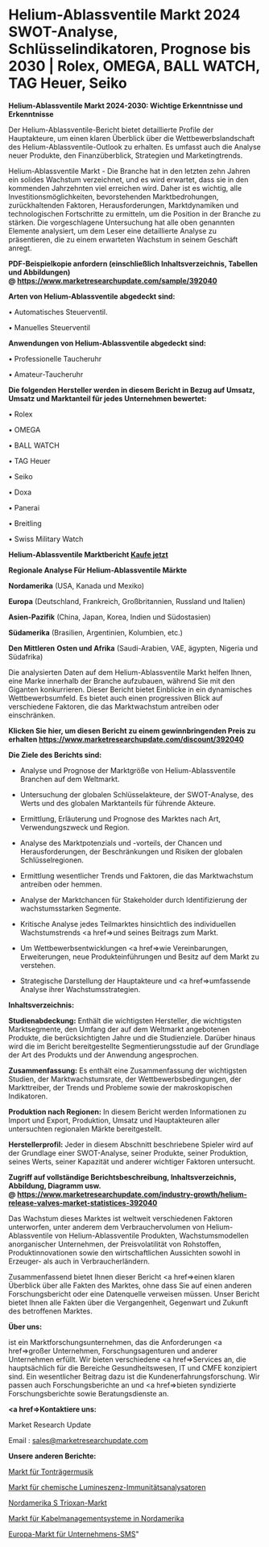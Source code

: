# Helium-Ablassventile Markt 2024 SWOT-Analyse, Schlüsselindikatoren, Prognose bis 2030 | Rolex, OMEGA, BALL WATCH, TAG Heuer, Seiko

<strong>Helium-Ablassventile Markt 2024-2030: Wichtige Erkenntnisse und Erkenntnisse</strong>

Der Helium-Ablassventile-Bericht bietet detaillierte Profile der Hauptakteure, um einen klaren Überblick über die Wettbewerbslandschaft des Helium-Ablassventile-Outlook zu erhalten. Es umfasst auch die Analyse neuer Produkte, den Finanzüberblick, Strategien und Marketingtrends.

Helium-Ablassventile Markt - Die Branche hat in den letzten zehn Jahren ein solides Wachstum verzeichnet, und es wird erwartet, dass sie in den kommenden Jahrzehnten viel erreichen wird. Daher ist es wichtig, alle Investitionsmöglichkeiten, bevorstehenden Marktbedrohungen, zurückhaltenden Faktoren, Herausforderungen, Marktdynamiken und technologischen Fortschritte zu ermitteln, um die Position in der Branche zu stärken. Die vorgeschlagene Untersuchung hat alle oben genannten Elemente analysiert, um dem Leser eine detaillierte Analyse zu präsentieren, die zu einem erwarteten Wachstum in seinem Geschäft anregt.

<strong><b>PDF-Beispielkopie anfordern (einschließlich Inhaltsverzeichnis, Tabellen und Abbildungen) @ </b></strong><strong><a href=https://www.marketresearchupdate.com/sample/392040><strong>https://www.marketresearchupdate.com/sample/392040</u></a></strong></strong>

<strong>Arten von Helium-Ablassventile abgedeckt sind:</strong>

• Automatisches Steuerventil.

• Manuelles Steuerventil

<strong>Anwendungen von Helium-Ablassventile abgedeckt sind:</strong>

• Professionelle Taucheruhr

• Amateur-Taucheruhr

<strong>Die folgenden Hersteller werden in diesem Bericht in Bezug auf Umsatz, Umsatz und Marktanteil für jedes Unternehmen bewertet:</strong>

• Rolex

• OMEGA

• BALL WATCH

• TAG Heuer

• Seiko

• Doxa

• Panerai

• Breitling

• Swiss Military Watch

<strong>Helium-Ablassventile Marktbericht <a href=https://www.marketresearchupdate.com/buynow/392040>Kaufe jetzt</a></strong>

<strong>Regionale Analyse Für Helium-Ablassventile Märkte</strong>

<strong>Nordamerika</strong> (USA, Kanada und Mexiko)

<strong>Europa</strong> (Deutschland, Frankreich, Großbritannien, Russland und Italien)

<strong>Asien-Pazifik</strong> (China, Japan, Korea, Indien und Südostasien)

<strong>Südamerika</strong> (Brasilien, Argentinien, Kolumbien, etc.)

<strong>Den Mittleren</strong> <strong>Osten und Afrika</strong> (Saudi-Arabien, VAE, ägypten, Nigeria und Südafrika)

Die analysierten Daten auf dem Helium-Ablassventile Markt helfen Ihnen, eine Marke innerhalb der Branche aufzubauen, während Sie mit den Giganten konkurrieren. Dieser Bericht bietet Einblicke in ein dynamisches Wettbewerbsumfeld. Es bietet auch einen progressiven Blick auf verschiedene Faktoren, die das Marktwachstum antreiben oder einschränken.

<strong>Klicken Sie hier, um diesen Bericht zu einem gewinnbringenden Preis zu erhalten
</strong><strong><a href=https://www.marketresearchupdate.com/discount/392040>https://www.marketresearchupdate.com/discount/392040</b></u></strong></a>

<strong>Die Ziele des Berichts sind:</strong>

- Analyse und Prognose der Marktgröße von Helium-Ablassventile Branchen auf dem Weltmarkt.

- Untersuchung der globalen Schlüsselakteure, der SWOT-Analyse, des Werts und des globalen Marktanteils für führende Akteure.

- Ermittlung, Erläuterung und Prognose des Marktes nach Art, Verwendungszweck und Region.

- Analyse des Marktpotenzials und -vorteils, der Chancen und Herausforderungen, der Beschränkungen und Risiken der globalen Schlüsselregionen.

- Ermittlung wesentlicher Trends und Faktoren, die das Marktwachstum antreiben oder hemmen.

- Analyse der Marktchancen für Stakeholder durch Identifizierung der wachstumsstarken Segmente.

- Kritische Analyse jedes Teilmarktes hinsichtlich des individuellen Wachstumstrends <a href=>und</a> seines Beitrags zum Markt.

- Um Wettbewerbsentwicklungen <a href=>wie</a> Vereinbarungen, Erweiterungen, neue Produkteinführungen und Besitz auf dem Markt zu verstehen.

- Strategische Darstellung der Hauptakteure und <a href=>umfas</a>sende Analyse ihrer Wachstumsstrategien.

<strong>Inhaltsverzeichnis:</strong>

<strong>Studienabdeckung:</strong> Enthält die wichtigsten Hersteller, die wichtigsten Marktsegmente, den Umfang der auf dem Weltmarkt angebotenen Produkte, die berücksichtigten Jahre und die Studienziele. Darüber hinaus wird die im Bericht bereitgestellte Segmentierungsstudie auf der Grundlage der Art des Produkts und der Anwendung angesprochen.

<strong>Zusammenfassung:</strong> Es enthält eine Zusammenfassung der wichtigsten Studien, der Marktwachstumsrate, der Wettbewerbsbedingungen, der Markttreiber, der Trends und Probleme sowie der makroskopischen Indikatoren.

<strong>Produktion nach Regionen:</strong> In diesem Bericht werden Informationen zu Import und Export, Produktion, Umsatz und Hauptakteuren aller untersuchten regionalen Märkte bereitgestellt.

<strong>Herstellerprofil:</strong> Jeder in diesem Abschnitt beschriebene Spieler wird auf der Grundlage einer SWOT-Analyse, seiner Produkte, seiner Produktion, seines Werts, seiner Kapazität und anderer wichtiger Faktoren untersucht.

<strong><b>Zugriff auf vollständige Berichtsbeschreibung, Inhaltsverzeichnis, Abbildung, Diagramm usw. @ </b></strong><strong><a href=https://www.marketresearchupdate.com/industry-growth/helium-release-valves-market-statistices-392040>https://www.marketresearchupdate.com/industry-growth/helium-release-valves-market-statistices-392040</a></strong>

Das Wachstum dieses Marktes ist weltweit verschiedenen Faktoren unterworfen, unter anderem dem Verbrauchervolumen von Helium-Ablassventile von Helium-Ablassventile Produkten, Wachstumsmodellen anorganischer Unternehmen, der Preisvolatilität von Rohstoffen, Produktinnovationen sowie den wirtschaftlichen Aussichten sowohl in Erzeuger- als auch in Verbraucherländern.

Zusammenfassend bietet Ihnen dieser Bericht <a href=>einen</a> klaren Überblick über alle Fakten des Marktes, ohne dass Sie auf einen anderen Forschungsbericht oder eine Datenquelle verweisen müssen. Unser Bericht bietet Ihnen alle Fakten über die Vergangenheit, Gegenwart und Zukunft des betroffenen Marktes.

<strong>Über uns:</strong>

 ist ein Marktforschungsunternehmen, das die Anforderungen <a href=>großer</a> Unternehmen, Forschungsagenturen und anderer Unternehmen erfüllt. Wir bieten verschiedene <a href=>Services</a> an, die hauptsächlich für die Bereiche Gesundheitswesen, IT und CMFE konzipiert sind. Ein wesentlicher Beitrag dazu ist die Kundenerfahrungsforschung. Wir passen auch Forschungsberichte an und <a href=>bieten</a> syndizierte Forschungsberichte sowie Beratungsdienste an.

<strong><a href=>Kontaktiere uns:</a></strong>

Market Research Update

Email : sales@marketresearchupdate.com

<strong>Unsere anderen Berichte:</strong>

<a href=https://www.linkedin.com/pulse/recorded-music-market-future-scope-demands>Markt für Tonträgermusik</a>

<a href=https://www.linkedin.com/pulse/chemical-luminescence-immunity-analyzer-market-1f>Markt für chemische Lumineszenz-Immunitätsanalysatoren</a>

<a href=https://www.linkedin.com/pulse/north-america-s-trioxane-market-outlooks-2023>Nordamerika S Trioxan-Markt</a>

<a href=https://www.linkedin.com/pulse/north-america-cable-management-system-market>Markt für Kabelmanagementsysteme in Nordamerika</a>

<a href=https://www.linkedin.com/pulse/europe-enterprise-sms-market-2023-current-future-qsdyf/>Europa-Markt für Unternehmens-SMS</a>"
